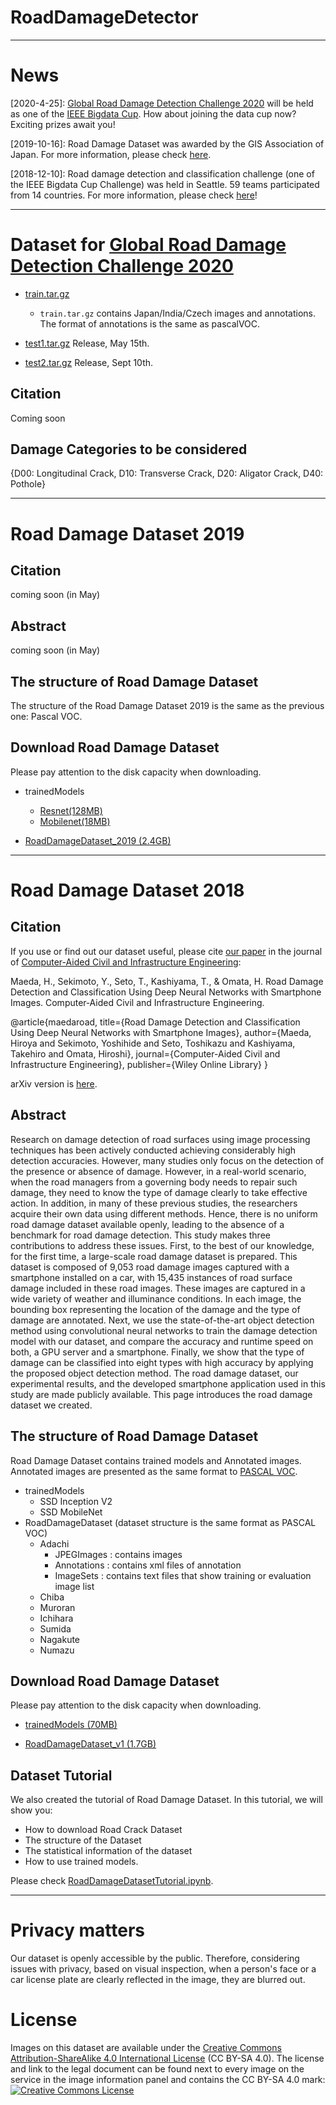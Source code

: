 # RoadDamageDetector

********

# News
[2020-4-25]: [Global Road Damage Detection Challenge 2020](https://rdd2020.sekilab.global/) will be held as one of the [IEEE Bigdata Cup](http://bigdataieee.org/BigData2020/). How about joining the data cup now? Exciting prizes await you!

[2019-10-16]: Road Damage Dataset was awarded by the GIS Association of Japan. For more information, please check [here](http://www.gisa-japan.org/awards/recipients.html).

[2018-12-10]: Road damage detection and classification challenge (one of the IEEE Bigdata Cup Challenge) was held in Seattle. 59 teams participated from 14 countries. For more information, please check [here](https://bdc2018.mycityreport.net/)!

********

# Dataset for [Global Road Damage Detection Challenge 2020](https://rdd2020.sekilab.global/) 

- [train.tar.gz](https://mycityreport.s3-ap-northeast-1.amazonaws.com/02_RoadDamageDataset/public_data/IEEE_bigdata_RDD2020/train.tar.gz)
  - `train.tar.gz` contains Japan/India/Czech images and annotations. The format of annotations is the same as pascalVOC.

- [test1.tar.gz]()
Release, May 15th.

- [test2.tar.gz]()
Release, Sept 10th.

## Citation
Coming soon

## Damage Categories to be considered
{D00: Longitudinal Crack, D10: Transverse Crack, D20: Aligator Crack, D40: Pothole}

********

# Road Damage Dataset 2019

## Citation
coming soon (in May)

## Abstract
coming soon (in May)

## The structure of Road Damage Dataset 
The structure of the Road Damage Dataset 2019 is the same as the previous one: Pascal VOC.
 
## Download Road Damage Dataset
Please pay attention to the disk capacity when downloading.
- trainedModels
  - [Resnet(128MB)](https://mycityreport.s3-ap-northeast-1.amazonaws.com/02_RoadDamageDataset/public_data/Japan/CACAIE2020/frozen_inference_graph_resnet.pb)
  - [Mobilenet(18MB)](https://mycityreport.s3-ap-northeast-1.amazonaws.com/02_RoadDamageDataset/public_data/Japan/CACAIE2020/frozen_inference_graph_mobilenet.pb)

- [RoadDamageDataset_2019 (2.4GB)](https://mycityreport.s3-ap-northeast-1.amazonaws.com/02_RoadDamageDataset/public_data/Japan/RDD2020_data.tar.gz)

********

# Road Damage Dataset 2018

## Citation

If you use or find out our dataset useful, please cite [our paper](https://doi.org/10.1111/mice.12387) in the journal of [Computer-Aided Civil and Infrastructure Engineering](https://onlinelibrary.wiley.com/journal/14678667):

Maeda, H., Sekimoto, Y., Seto, T., Kashiyama, T., & Omata, H. 
Road Damage Detection and Classification Using Deep Neural Networks with Smartphone Images. 
Computer‐Aided Civil and Infrastructure Engineering.

@article{maedaroad, title={Road Damage Detection and Classification Using Deep Neural Networks with Smartphone Images}, 
author={Maeda, Hiroya and Sekimoto, Yoshihide and Seto, Toshikazu and Kashiyama, Takehiro and Omata, Hiroshi}, 
journal={Computer-Aided Civil and Infrastructure Engineering}, publisher={Wiley Online Library} }

arXiv version is [here](https://arxiv.org/abs/1801.09454).


## Abstract

Research on damage detection of road surfaces using image processing techniques has been actively conducted achieving considerably high detection accuracies.
However, many studies only focus on the detection of the presence or absence of damage. However, in a real-world scenario, when the road managers from a governing body needs to repair such damage, they need to know the type of damage clearly to take effective action. In addition, in many of these previous studies, the researchers acquire their own data using different methods. Hence, there is no uniform road damage dataset available openly, leading to the absence of a benchmark for road damage detection.
This study makes three contributions to address these issues.
First, to the best of our knowledge, for the first time, a large-scale road damage dataset is prepared. This dataset is composed of 9,053 road damage images captured with a smartphone installed on a car, with 15,435 instances of road surface damage included in these road images. These images are captured in a wide variety of weather and illuminance conditions. In each image, the bounding box representing the location of the damage and the type of damage are annotated.
Next, we use the state-of-the-art object detection method using convolutional neural networks to train the damage detection model with our dataset, and compare the accuracy and runtime speed on both, a GPU server and a smartphone. Finally, we show that the type of damage can be classified into eight types with high accuracy by applying the proposed object detection method.
The road damage dataset, our experimental results, and the developed smartphone application used in this study are made publicly available.
This page introduces the road damage dataset we created.


## The structure of Road Damage Dataset 
Road Damage Dataset contains trained models and Annotated images.
Annotated images are presented as the same format to [PASCAL VOC](http://host.robots.ox.ac.uk/pascal/VOC/).
- trainedModels
    - SSD Inception V2
    - SSD MobileNet
- RoadDamageDataset (dataset structure is the same format as PASCAL VOC)
    - Adachi
        - JPEGImages : contains images
        - Annotations : contains xml files of annotation
        - ImageSets : contains text files that show training or evaluation image list
    - Chiba
    - Muroran
    - Ichihara
    - Sumida
    - Nagakute
    - Numazu

## Download Road Damage Dataset
Please pay attention to the disk capacity when downloading.
- [trainedModels (70MB)](https://mycityreport.s3-ap-northeast-1.amazonaws.com/02_RoadDamageDataset/public_data/Japan/CACAIE2018/trainedModels.tar.gz)

- [RoadDamageDataset_v1 (1.7GB)](https://mycityreport.s3-ap-northeast-1.amazonaws.com/02_RoadDamageDataset/public_data/Japan/CACAIE2018/RoadDamageDataset.tar.gz)

## Dataset Tutorial
We also created the tutorial of Road Damage Dataset.
In this tutorial, we will show you:
- How to download Road Crack Dataset
- The structure of the Dataset
- The statistical information of the dataset
- How to use trained models.

Please check [RoadDamageDatasetTutorial.ipynb](https://github.com/sekilab/RoadDamageDetector/blob/master/RoadDamageDatasetTutorial.ipynb).

********

# Privacy matters
Our dataset is openly accessible by the public. Therefore, considering issues with privacy, based on visual inspection, when a person's face or a car license plate are clearly reflected in the image, they are blurred out.

# License
Images on this dataset are available under the [Creative Commons Attribution-ShareAlike 4.0 International License](http://creativecommons.org/licenses/by-sa/4.0/) (CC BY-SA 4.0). The license and link to the legal document can be found next to every image on the service in the image information panel and contains the CC BY-SA 4.0 mark:
<br><a rel="license" href="http://creativecommons.org/licenses/by-sa/4.0/deed.en"><img alt="Creative Commons License" style="border-width:0" src="https://licensebuttons.net/l/by-sa/4.0/88x31.png" /></a><br />

